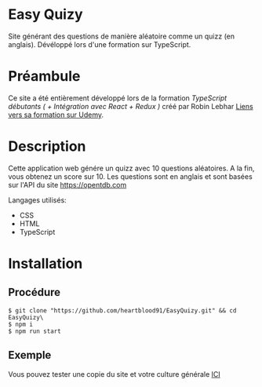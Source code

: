 # Easy Quizy

Site générant des questions de manière aléatoire comme un quizz (en anglais). Dévéloppé lors d'une formation sur TypeScript.

# Préambule

Ce site a été entièrement développé lors de la formation <em> TypeScript débutants ( + Intégration avec React + Redux ) </em> créé par Robin Lebhar <a href="https://www.udemy.com/course/typescript-debutants-integration-react-redux/" > Liens vers sa formation sur Udemy</a>.

# Description

Cette application web génére un quizz avec 10 questions aléatoires. A la fin, vous obtenez un score sur 10. Les questions sont en anglais et sont basées sur l'API du site https://opentdb.com

Langages utilisés:

- CSS
- HTML
- TypeScript

# Installation

## Procédure

```shell
$ git clone "https://github.com/heartblood91/EasyQuizy.git" && cd EasyQuizy\
$ npm i
$ npm run start
```

## Exemple

Vous pouvez tester une copie du site et votre culture générale <a href="http://easy-quizy.hidemyhome.ovh/"> ICI </a>
